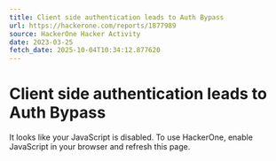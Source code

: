 ```yaml
---
title: Client side authentication leads to Auth Bypass
url: https://hackerone.com/reports/1877989
source: HackerOne Hacker Activity
date: 2023-03-25
fetch_date: 2025-10-04T10:34:12.877620
---
```


# Client side authentication leads to Auth Bypass

It looks like your JavaScript is disabled. To use HackerOne, enable JavaScript in your browser and refresh this page.